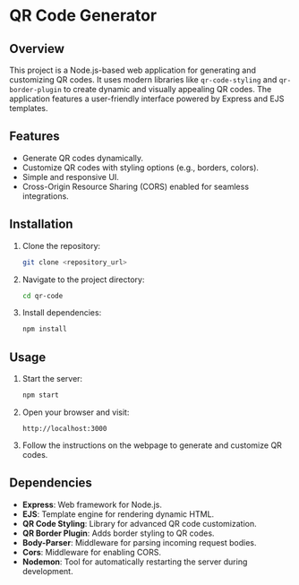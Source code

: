 # QR Code Generator

## Overview
This project is a Node.js-based web application for generating and customizing QR codes. It uses modern libraries like `qr-code-styling` and `qr-border-plugin` to create dynamic and visually appealing QR codes. The application features a user-friendly interface powered by Express and EJS templates.

## Features
- Generate QR codes dynamically.
- Customize QR codes with styling options (e.g., borders, colors).
- Simple and responsive UI.
- Cross-Origin Resource Sharing (CORS) enabled for seamless integrations.

## Installation

1. Clone the repository:
   ```bash
   git clone <repository_url>
   ```

2. Navigate to the project directory:
   ```bash
   cd qr-code
   ```

3. Install dependencies:
   ```bash
   npm install
   ```

## Usage

1. Start the server:
   ```bash
   npm start
   ```

2. Open your browser and visit:
   ```
   http://localhost:3000
   ```

3. Follow the instructions on the webpage to generate and customize QR codes.



## Dependencies
- **Express**: Web framework for Node.js.
- **EJS**: Template engine for rendering dynamic HTML.
- **QR Code Styling**: Library for advanced QR code customization.
- **QR Border Plugin**: Adds border styling to QR codes.
- **Body-Parser**: Middleware for parsing incoming request bodies.
- **Cors**: Middleware for enabling CORS.
- **Nodemon**: Tool for automatically restarting the server during development.



